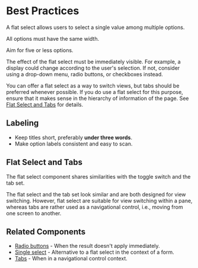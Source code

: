 # Best Practices

A flat select allows users to select a single value among multiple options.

All options must have the same width.

Aim for five or less options.

The effect of the flat select must be immediately visible. For example, a display could change according to the user's selection. If not, consider using a drop-down menu, radio buttons, or checkboxes instead.

You can offer a flat select as a way to switch views, but tabs should be preferred whenever possible. If you do use a flat select for this purpose, ensure that it makes sense in the hierarchy of information of the page. See [Flat Select and Tabs](https://github.com/coveo/plasma/blob/master/packages/website/docs/FlatSelectConnected.md#flat-select-and-tabs) for details.

## Labeling

-   Keep titles short, preferably **under three words**.
-   Make option labels consistent and easy to scan.

## Flat Select and Tabs

The flat select component shares similarities with the toggle switch and the tab set.

The flat select and the tab set look similar and are both designed for view switching. However, flat select are suitable for view switching within a pane, whereas tabs are rather used as a navigational control, i.e., moving from one screen to another.

## Related Components

-   [Radio buttons](https://plasma.coveo.com/form/RadioButton) - When the result doesn't apply immediately.
-   [Single select](https://plasma.coveo.com/form/SingleSelect) - Alternative to a flat select in the context of a form.
-   [Tabs](https://plasma.coveo.com/navigation/Tabs) - When in a navigational control context.
